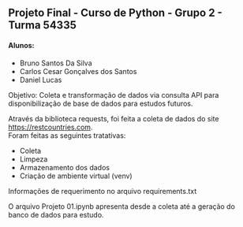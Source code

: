## Projeto Final - Curso de Python - Grupo 2 - Turma 54335
#### Alunos:
* Bruno Santos Da Silva
* Carlos Cesar Gonçalves dos Santos
* Daniel Lucas

Objetivo:
Coleta e transformação de dados via consulta API para disponibilização de base de dados para estudos futuros.

Através da biblioteca requests, foi feita a coleta de dados do site <https://restcountries.com>.<br>
Foram feitas as seguintes tratativas:

* Coleta
* Limpeza
* Armazenamento dos dados
* Criação de ambiente virtual (venv)

Informações de requerimento no arquivo requirements.txt

O arquivo Projeto 01.ipynb apresenta desde a coleta até a geração do banco de dados para estudo.
